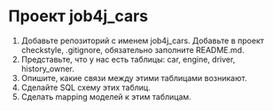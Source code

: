 # Проект job4j_cars

1. Добавьте репозиторий с именем job4j_cars. Добавьте в проект checkstyle, .gitignore,
   обязательно заполните README.md.
2. Представьте, что у нас есть таблицы: car, engine, driver, history_owner.
3. Опишите, какие связи между этими таблицами возникают.
4. Сделайте SQL схему этих таблиц.
5. Сделать mapping моделей к этим таблицам.